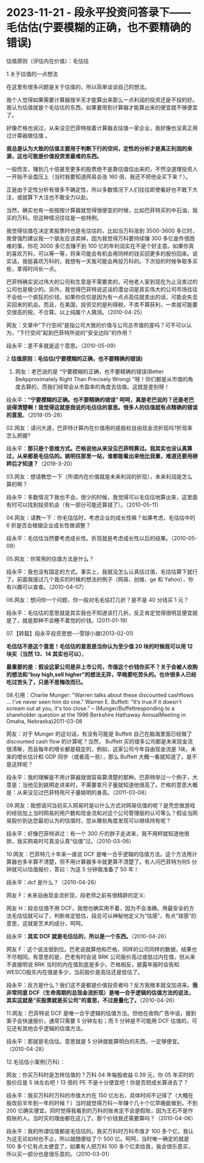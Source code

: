 # 2023-11-21 - 段永平投资问答录下——毛估估(宁要模糊的正确，也不要精确的错误)

估值原则（评估内在价值）：毛估估

1.关于估值的一点想法

在这里有很多问题是关于估值的，所以简单谈谈自己的想法。

我个人觉得如果需要计算器按半天才能算出来那么一点利润的投资还是不投的好。我认为估值就是个毛估估的东西，如果要用到计算器才能算出来的便宜就不够便宜了。

好像芒格也说过，从来没见巴菲特按着计算器去估值一家企业，我好像也没真正用过计算器做估值 。

**我总是认为大致的估值主要用于判断下行的空间，定性的分析才是真正利润的来源，这也可能是价值投资里最难的东西。**

一般而言，赚到几十倍甚至更多的股票绝不是靠估值估出来的，不然没道理投资人一开始不全盘压上（当时我要知道网易会涨 160 倍，我还不把他全买下来？）。

正是由于定性分析有很多不确定性，所以多数情况下人们往往即使看好也不敢下大注，或就算下大注也不敢全力以赴。

当然，确实也有一些按按计算器就觉得很便宜的时候，比如巴菲特买的中石油，我买的万科。但这种情况往往是一些特例。

我觉得估值在决定卖股票时也是毛估估的，比如当万科涨到 3500-3600 多亿时，我曾强烈建议我一个朋友应该卖掉，因为我觉得万科要持续赚 300 多亿是件很困难的事，你花 3000 多亿去赚不到 100 亿的年利润实在不是个好主意。如果你真的喜欢万科，可以等一等，将来可能会有机会用同样的钱买回更多的股份回来。说实话，我挺喜欢万科的，我想有一天我可能会再投万科的。下次投的时候争取多买些，拿得时间长一点。

巴菲特确实说过伟大的公司和生意是不需要卖的，可他老人家到现在为止没卖过的公司也是极少的。另外，我觉得巴菲特说这话的潜台词是其实伟大的公司市场往往不会给一个疯狂的价钱，如果你仅仅是因为有一点点高估就卖出的话，可能会失去买回来的机会。而且，在美国，投资交的是利得税，不卖不算获利，一卖就可能要交很高的税，不合算。以上纯属个人猜测。（2010-04-25）

网友：文章中“下行空间”是指公司大致的价值与公司总市值的差吗？可不可以认为，“下行空间”起到巴菲特所说的“安全边际”的作用？

段永平：差不多就是这个意思。（2010-05-09）

2.**估值原则：毛估估(宁要模糊的正确，也不要精确的错误)**

01. 网友：老巴说的是 “宁要模糊的正确，也不要精确的错误(Better BeApproximately Right Than Precisely Wrong) "呀！你们都是从市值的角度去算的，而我们经常会从市盈率的角度去估值。这就是差别呀！

段永平：**“宁要模糊的正确。也不要精确的错误” 呵呵，真是老巴说的？还是老巴说得清楚啊！我觉得这就是我说的毛估估的意思。很多人的估值就有点精确的错误的意思**。（2018-05-28）

02.网友：请问大道，巴菲特计算内在价值用的是股权自由现金流折现吗?折现率怎么把握?

段永平：**那只是个思维方式。芒格说他从来没见巴菲特算过。我其实也没认真算过，从来都是毛估估的。姚明往那里一站，谁都能看出来他比我重，难道还要用磅秤后才知道？**（2019-3-20）

03.网友：想请教您一下（所谓内在价值就是未来利润的折现），未来利润是怎么算的啊？

段永平：多数情况下我也不会。很少的时候，我觉得可以毛估估地算出来，这里面有时可以找到投资机会（有一部分可能还算错了）。（2010-05-11）

04.网友：请教一下：你毛估估时，考虑企业的成长性嘛？如果考虑，毛估估中的 6 折是否会根据企业成长性做调整？

段永平：毛估估当然要考虑成长性。折现就是考虑成长性以后的结果。（2010-05-09）

05.网友：你常用的估值方法是什么？

段永平：我也没有固定的方式。事实上，我就没怎么认真估过值，毛估估算下就行了。前面我提过几个我买的时候的想法的例子（网易、创维、ge 和 Yahoo），你有兴趣可以查查。（2010-04-07）

06.网友：想问你一个问题，你一般对毛毛估打几折？是不是 40 分钱买 1 元？

段永平：毛估估的意思就是其实我也不知道该打几折。反正肯定觉得很明显便宜就是了，就是那种不会睡不着觉的价钱。(2011-01-19)

07.【转载】段永平投资思想---雪球小摘(2013-02-01)

**毛估估不是这个意思！毛估估的意思是当你认为至少值 20 块的时候我可以用 12块买（当然 13、14 其实也可以）**。

**最重要的是：假设这家公司是非上市公司，市值这个价钱你买不？关于会被人收购的想法和“buy high,sell higher"的想法无异，早晚要吃苦头的。也许很多人已经吃过苦头了，只是不思悔改而已。**

08.引用：Charlie Munger: "Warren talks about these discounted cashflows ... I've never seen him do one." Warren E. Buffett: "It’s true.If it doesn't scream out at you, it's too close." – (Munger/Buffettresponding to a shareholder question at the 1996 Berkshire Hathaway AnnualMeeting in Omaha, Nebraska)2011-03-08

网友：对于 Munger 的这句话，有没有可能是 Buffett 自己在脑海里面已经做了discounted cash flow 的计算呢？当然， Buffett 买的很多公司都是未来现金流很清晰，而且每年的增长都是稳定的，例如，这家公司今年自由现金流是 1块，未来的增长估计和 GDP 同步（或者高一些），那么 Buffett 大概一看就知道了。是不是这样呢？

段永平：我的理解是不用计算器就很容易算清楚的那种。巴菲特举过一个例子，大意是：当他见到姚明走进来时，不需要拿尺子量就知道他很高了。芒格的意思大概是：从来没见过巴菲特用尺子量姚明的身高。（2011-03-08）

09.网友：我想请问当初买入网易时是以什么方式对网易估值的呢？是凭您做游戏的经验加上当时网易的用户数和现金流和对这个公司管理层的认可等么？假设当网易股价到达您最初认为的估值时，您从哪些角度发现可以继续持有呢？

段永平：好像巴菲特讲过：有一个 300 斤的胖子走进来，我不用秤就知道他很胖。我买网易时可真没认真“估值”过。（2010-03-06）

10.网友：巴菲特几十年来一直说 DCF 是唯一合乎逻辑的估值方法。这个方法用计算器也多半算不清楚，但不用计算器多半就更算不清楚了。有人问巴菲特为何5 分钟就可以估值报价，答曰：为这 5 分钟我准备了 50 年！

段永平：dcf 是什么？（2010-04-26）

网友 F：未来自由现金流折现，段老师之前有很精辟的定义:

网友 H：段总估值不用 DCF，我想也确实用不着，因为不会准确。用最安全的方法毛估估就可以了，判断肯定低估，段总可以神秘地定义为“估感”，有点“球感”的意思，这就是艺术的成分，呵呵。

段永平：**其实 DCF 就是毛估估的，所以是一个东西。**（2010-04-26）

网友 F：这个说法很到位。巴老说就算他和芒格，同样的公司同样的数据，结果也不尽相同。有意思的是，巴老有时会说 BRK 公司股价高过或低过内在值，但从来不直接明说 BRK 当时的内在值到底是多少。芒格相反，披露年报时会告知 WESCO股东内在值是多少，当前股价是高估还是低估了。

段永平：反方是什么？我们这不是都是价值投资者吗？反方我根本就没加进来。**我非常同意 DCF（生命周期的总现金流折现）是唯一合乎逻辑的估值方法的说法，其实这就是“买股票就是买公司”的意思，不过是量化了。**（2010-04-26）

11.网友：巴菲特说 DCF 是唯一合乎逻辑的估值方法。但他在收购广告中说，接到案子会快速报价，通常只需要 5 分钟左右；而 5 分钟是不可能用 DCF 估值的，可见还有其他合乎逻辑的估值方法。

段永平：那就是毛估估。意思就是 5 分钟就能算明白的东西，一定够便宜。（2010-04-28）

12.毛估估小案例(万科)：

网友：你买万科时是怎样估值的？万科 04 年每股收益 0.39 元，你 05 年买时的股价应是 5 块左右吧！13 倍的 PE 不是十分便宜吧！你是否把成长算进去了？

段永平：我买万科时万科的市值大约在 150 亿左右，具体时间不记得了（大概在股改前半年到一年的时候？）当时就觉得万科一年赚个几十个亿早晚能做到，不到 200 亿确实便宜。同时觉得我看到的万科的账肯定不会是假账，因为王石不是作假账的人。当时买的理由都在这儿了。那个价钱我还需要算吗？（2010-04-06）

段永平：我的所谓估值都是毛估估的。我买万科时万科市值才 100 多个亿，我认为这无论如何也不止，所以就随便给了个 500 亿。呵呵，当时唯一确定的就是100 多个亿有点太便宜了，如果有人把万科 100 多个亿卖给我，我会很乐意买，所以买一部分也是很乐意的。（2010-03-01）